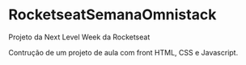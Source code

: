# RocketseatSemanaOmnistack

Projeto da Next Level Week da Rocketseat

Contrução de um projeto de aula com front HTML, CSS e Javascript.
